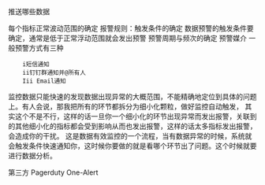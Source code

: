 
推送哪些数据


每个指标正常波动范围的确定
报警规则：触发条件的确定
        数据预警的触发条件要确定，通常是低于正常浮动范围就会发出预警
预警周期与频次的确定
预警媒介
        一般预警方式有三种

        i短信通知
        ii钉钉群通知并@所有人
        Iii Email通知



监控数据只能快速的发现数据出现异常的大概范围，不能精确地定位到具体的问题上。有人会说，那我把所有的环节都拆分为细小化颗粒，做好监控自动触发，
其实这个不是不行，这样的话一旦你一个细小化的环节出现异常而发出报警，关联到的其他细小化的指标都会受到影响从而也发出报警，这样的话太多指标发出报警，会造成你的干扰。
这是数据有效监控的一个流程，当有数据异常的时候，系统就会触发条件快速通知你，这时候你要做的就是看哪个环节出了问题。这个时候就要进行数据分析。




第三方
Pagerduty
One-Alert
